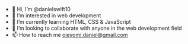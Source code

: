- 👋 Hi, I’m @danielswift10
- 👀 I’m interested in web development
- 🌱 I’m currently learning HTML, CSS & JavaScript
- 💞️ I’m looking to collaborate with anyone in the web development field
- 📫 How to reach me ojeyomi.daniel@gmail.com

<!---
danielswift10/danielswift10 is a ✨ special ✨ repository because its `README.md` (this file) appears on your GitHub profile.
You can click the Preview link to take a look at your changes.
--->
